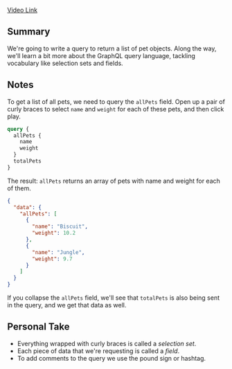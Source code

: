 [Video Link](https://egghead.io/lessons/graphql-query-a-list-of-objects-with-graphql)

## Summary

We're going to write a query to return a list of pet objects. Along the way, we'll learn a bit more about the GraphQL query language, tackling vocabulary like selection sets and fields.

## Notes

To get a list of all pets, we need to query the `allPets` field. Open up a pair of curly braces to select `name` and `weight` for each of these pets, and then click play.

```graphql
query {
  allPets {
    name
    weight
  }
  totalPets
}
```

The result: `allPets` returns an array of pets with name and weight for each of them.

```json
{
  "data": {
    "allPets": [
      {
        "name": "Biscuit",
        "weight": 10.2
      },
      {
        "name": "Jungle",
        "weight": 9.7
      }
    ]
  }
}
```

If you collapse the `allPets` field, we'll see that `totalPets` is also being sent in the query, and we get that data as well.

## Personal Take

- Everything wrapped with curly braces is called a _selection set_.
- Each piece of data that we're requesting is called a _field_.
- To add comments to the query we use the pound sign or hashtag.
